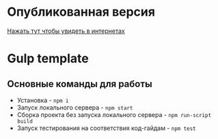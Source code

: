 # Опубликованная версия

<a href="https://xdr3am.github.io/kobb-auto/build/index.html">Нажать тут чтобы увидеть в интернетах</a>

# Gulp template
## Основные команды для работы
* Установка - `npm i`
* Запуск локального сервера - `npm start`
* Сборка проекта без запуска локального сервера - `npm run-script build`
* Запуск тестирования на соответствия код-гайдам - `npm test`
